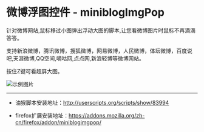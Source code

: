 # 微博浮图控件 - miniblogImgPop

针对微博网站,鼠标移过小图弹出浮动大图的脚本,让您看微博图片时鼠标不再滴滴答答。

支持新浪微博，腾讯微博，搜狐微博，网易微博，人民微博，体坛微博，百度说吧,天涯微博,QQ空间,嘀咕网,点点网,新浪轻博等微博网站。 

按住Z键可看超屏大图。

![示例图片](http://s3.amazonaws.com/uso_ss/11532/large.jpg?1286877237)

---

* 油猴脚本安装地址：http://userscripts.org/scripts/show/83994

* firefox扩展安装地址：https://addons.mozilla.org/zh-cn/firefox/addon/miniblogimgpop/


